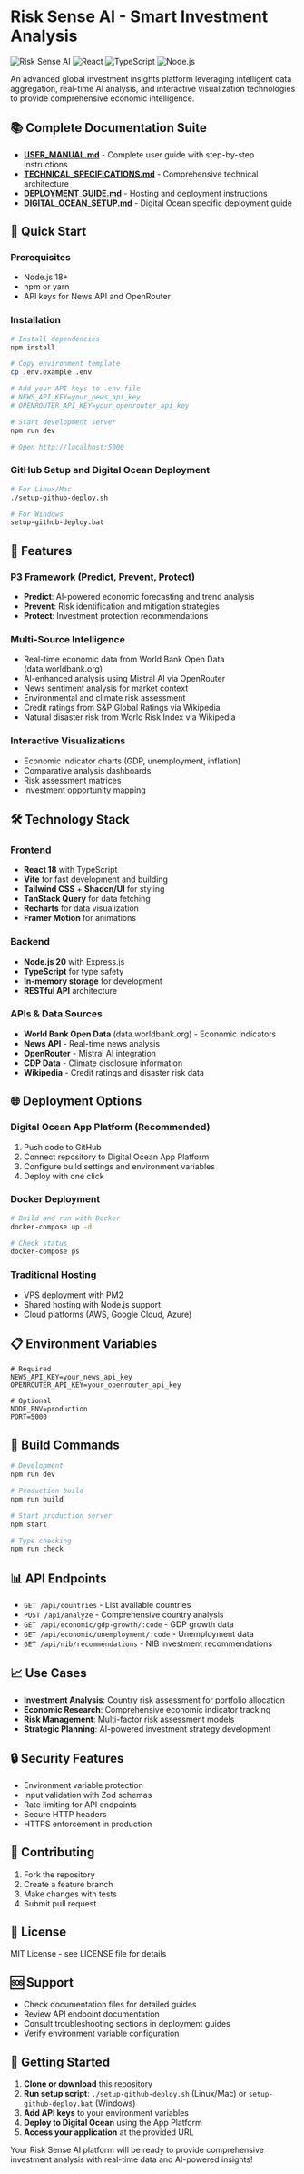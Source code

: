# Risk Sense AI - Smart Investment Analysis

![Risk Sense AI](https://img.shields.io/badge/AI-Powered-blue) ![React](https://img.shields.io/badge/React-18-blue) ![TypeScript](https://img.shields.io/badge/TypeScript-5.6-blue) ![Node.js](https://img.shields.io/badge/Node.js-20-green)

An advanced global investment insights platform leveraging intelligent data aggregation, real-time AI analysis, and interactive visualization technologies to provide comprehensive economic intelligence.

## 📚 Complete Documentation Suite

- **[USER_MANUAL.md](./USER_MANUAL.md)** - Complete user guide with step-by-step instructions
- **[TECHNICAL_SPECIFICATIONS.md](./TECHNICAL_SPECIFICATIONS.md)** - Comprehensive technical architecture
- **[DEPLOYMENT_GUIDE.md](./DEPLOYMENT_GUIDE.md)** - Hosting and deployment instructions
- **[DIGITAL_OCEAN_SETUP.md](./DIGITAL_OCEAN_SETUP.md)** - Digital Ocean specific deployment guide

## 🚀 Quick Start

### Prerequisites
- Node.js 18+
- npm or yarn
- API keys for News API and OpenRouter

### Installation
```bash
# Install dependencies
npm install

# Copy environment template
cp .env.example .env

# Add your API keys to .env file
# NEWS_API_KEY=your_news_api_key
# OPENROUTER_API_KEY=your_openrouter_api_key

# Start development server
npm run dev

# Open http://localhost:5000
```

### GitHub Setup and Digital Ocean Deployment
```bash
# For Linux/Mac
./setup-github-deploy.sh

# For Windows
setup-github-deploy.bat
```

## 🎯 Features

### P3 Framework (Predict, Prevent, Protect)
- **Predict**: AI-powered economic forecasting and trend analysis
- **Prevent**: Risk identification and mitigation strategies  
- **Protect**: Investment protection recommendations

### Multi-Source Intelligence
- Real-time economic data from World Bank Open Data (data.worldbank.org)
- AI-enhanced analysis using Mistral AI via OpenRouter
- News sentiment analysis for market context
- Environmental and climate risk assessment
- Credit ratings from S&P Global Ratings via Wikipedia
- Natural disaster risk from World Risk Index via Wikipedia

### Interactive Visualizations
- Economic indicator charts (GDP, unemployment, inflation)
- Comparative analysis dashboards
- Risk assessment matrices
- Investment opportunity mapping

## 🛠️ Technology Stack

### Frontend
- **React 18** with TypeScript
- **Vite** for fast development and building
- **Tailwind CSS** + **Shadcn/UI** for styling
- **TanStack Query** for data fetching
- **Recharts** for data visualization
- **Framer Motion** for animations

### Backend
- **Node.js 20** with Express.js
- **TypeScript** for type safety
- **In-memory storage** for development
- **RESTful API** architecture

### APIs & Data Sources
- **World Bank Open Data** (data.worldbank.org) - Economic indicators
- **News API** - Real-time news analysis
- **OpenRouter** - Mistral AI integration
- **CDP Data** - Climate disclosure information
- **Wikipedia** - Credit ratings and disaster risk data

## 🌐 Deployment Options

### Digital Ocean App Platform (Recommended)
1. Push code to GitHub
2. Connect repository to Digital Ocean App Platform
3. Configure build settings and environment variables
4. Deploy with one click

### Docker Deployment
```bash
# Build and run with Docker
docker-compose up -d

# Check status
docker-compose ps
```

### Traditional Hosting
- VPS deployment with PM2
- Shared hosting with Node.js support
- Cloud platforms (AWS, Google Cloud, Azure)

## 📋 Environment Variables

```env
# Required
NEWS_API_KEY=your_news_api_key
OPENROUTER_API_KEY=your_openrouter_api_key

# Optional
NODE_ENV=production
PORT=5000
```

## 🔧 Build Commands

```bash
# Development
npm run dev

# Production build
npm run build

# Start production server
npm start

# Type checking
npm run check
```

## 📊 API Endpoints

- `GET /api/countries` - List available countries
- `POST /api/analyze` - Comprehensive country analysis
- `GET /api/economic/gdp-growth/:code` - GDP growth data
- `GET /api/economic/unemployment/:code` - Unemployment data
- `GET /api/nib/recommendations` - NIB investment recommendations

## 📈 Use Cases

- **Investment Analysis**: Country risk assessment for portfolio allocation
- **Economic Research**: Comprehensive economic indicator tracking
- **Risk Management**: Multi-factor risk assessment models
- **Strategic Planning**: AI-powered investment strategy development

## 🔒 Security Features

- Environment variable protection
- Input validation with Zod schemas
- Rate limiting for API endpoints
- Secure HTTP headers
- HTTPS enforcement in production

## 🤝 Contributing

1. Fork the repository
2. Create a feature branch
3. Make changes with tests
4. Submit pull request

## 📄 License

MIT License - see LICENSE file for details

## 🆘 Support

- Check documentation files for detailed guides
- Review API endpoint documentation
- Consult troubleshooting sections in deployment guides
- Verify environment variable configuration

## 🎉 Getting Started

1. **Clone or download** this repository
2. **Run setup script**: `./setup-github-deploy.sh` (Linux/Mac) or `setup-github-deploy.bat` (Windows)
3. **Add API keys** to your environment variables
4. **Deploy to Digital Ocean** using the App Platform
5. **Access your application** at the provided URL

Your Risk Sense AI platform will be ready to provide comprehensive investment analysis with real-time data and AI-powered insights!